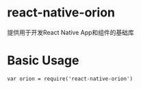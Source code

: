 # react-native-orion

提供用于开发React Native App和组件的基础库

# Basic Usage

```
var orion = require('react-native-orion')
```